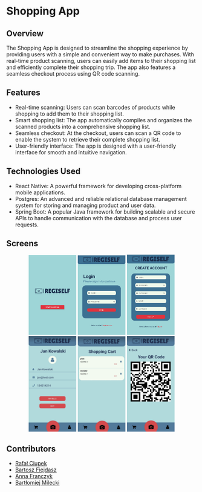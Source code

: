 # Shopping App

## Overview

The Shopping App is designed to streamline the shopping experience by providing users with a simple and convenient way to make purchases. With real-time product scanning, users can easily add items to their shopping list and efficiently complete their shopping trip. The app also features a seamless checkout process using QR code scanning.

## Features

- Real-time scanning: Users can scan barcodes of products while shopping to add them to their shopping list.
- Smart shopping list: The app automatically compiles and organizes the scanned products into a comprehensive shopping list.
- Seamless checkout: At the checkout, users can scan a QR code to enable the system to retrieve their complete shopping list.
- User-friendly interface: The app is designed with a user-friendly interface for smooth and intuitive navigation.

## Technologies Used

- React Native: A powerful framework for developing cross-platform mobile applications.
- Postgres: An advanced and reliable relational database management system for storing and managing product and user data.
- Spring Boot: A popular Java framework for building scalable and secure APIs to handle communication with the database and process user requests.

## Screens

<p align="center">
  <img src="Screens/helloScreen.png" alt="Hello Screen" style="width: 25%;" />
  <img src="Screens/loginScreen.png" alt="Login Screen" style="width: 25%;" />
  <img src="Screens/registerScreen.png" alt="Register Screen" style="width: 25%;" />
  <img src="Screens/personalDataScreen.png" alt="Shopping Cart Screen" style="width: 25%;" />
  <img src="Screens/shoppingCartScreen.png" alt="Shopping Cart Screen" style="width: 25%;" />
  <img src="Screens/qrCodeScreen.png" alt="Shopping Cart Screen" style="width: 25%;" />
</p>

## Contributors

- [Rafał Ciupek](https://github.com/ruffaaw)
- [Bartosz Fiejdasz](https://github.com/FiejdaszBartosz)
- [Anna Franczyk](https://github.com/anamonium)
- [Bartłomiej Milecki](https://github.com/Bmil9696pl)
